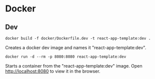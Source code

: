 # Docker

## Dev

`docker build -f docker/Dockerfile.dev -t react-app-template:dev .`

Creates a docker dev image and names it "react-app-template:dev".

`docker run -d --rm -p 8080:8080 react-app-template:dev`

Starts a container from the "react-app-template:dev" image.
Open [http://localhost:8080](http://localhost:8080) to view it in the browser.
